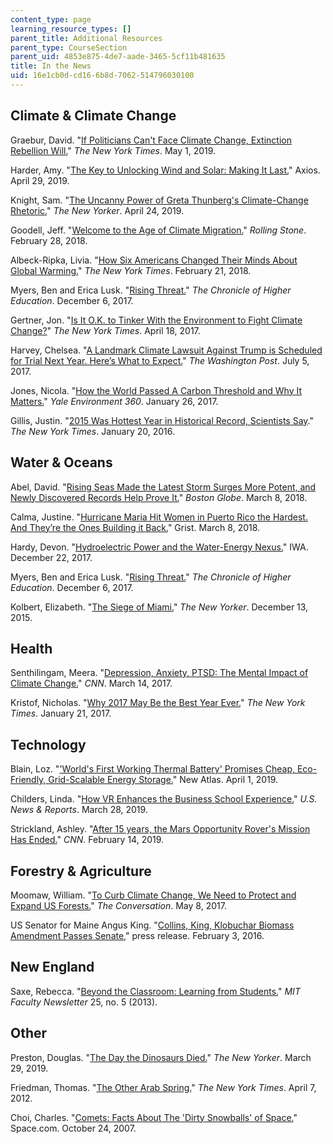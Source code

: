 ```yaml
---
content_type: page
learning_resource_types: []
parent_title: Additional Resources
parent_type: CourseSection
parent_uid: 4853e875-4de7-aade-3465-5cf11b481635
title: In the News
uid: 16e1cb0d-cd16-6b8d-7062-514796030100
---
```


Climate & Climate Change
------------------------

Graebur, David. "[If Politicians Can't Face Climate Change, Extinction Rebellion Will.](https://www.nytimes.com/2019/05/01/opinion/extinction-rebellion-climate-change.html)" _The New York Times_. May 1, 2019. 

Harder, Amy. "[The Key to Unlocking Wind and Solar: Making It Last.](https://www.axios.com/the-key-to-unlocking-wind-and-solar-making-it-last-74ce3a20-ab7e-4410-a883-011abac6eafc.html)" Axios. April 29, 2019.

Knight, Sam. "[The Uncanny Power of Greta Thunberg's Climate-Change Rhetoric.](https://www.newyorker.com/news/daily-comment/the-uncanny-power-of-greta-thunbergs-climate-change-rhetoric)" _The New Yorker_. April 24, 2019.

Goodell, Jeff. "[Welcome to the Age of Climate Migration.](https://www.rollingstone.com/politics/politics-news/welcome-to-the-age-of-climate-migration-202221/)" _Rolling Stone_. February 28, 2018.

Albeck-Ripka, Livia. "[How Six Americans Changed Their Minds About Global Warming.](https://www.nytimes.com/interactive/2018/02/21/climate/changed-minds-americans.html)" _The New York Times_. February 21, 2018.

Myers, Ben and Erica Lusk. "[Rising Threat.](https://www.chronicle.com/interactives/rising-threat)" _The Chronicle of Higher Education_. December 6, 2017. 

Gertner, Jon. "[Is It O.K. to Tinker With the Environment to Fight Climate Change?](https://www.nytimes.com/2017/04/18/magazine/is-it-ok-to-engineer-the-environment-to-fight-climate-change.html)" _The New York Times_. April 18, 2017. 

Harvey, Chelsea. "[A Landmark Climate Lawsuit Against Trump is Scheduled for Trial Next Year. Here’s What to Expect.](https://www.washingtonpost.com/news/energy-environment/wp/2017/07/05/__trashed/?noredirect=on&utm_term=.70a0e56f9ed2)" _The Washington Post_. July 5, 2017.

Jones, Nicola. "[How the World Passed A Carbon Threshold and Why It Matters.](https://e360.yale.edu/features/how-the-world-passed-a-carbon-threshold-400ppm-and-why-it-matters)" _Yale Environment 360_. January 26, 2017.

Gillis, Justin. "[2015 Was Hottest Year in Historical Record, Scientists Say](https://www.nytimes.com/2016/01/21/science/earth/2015-hottest-year-global-warming.html?_r=0)." _The New York Times_. January 20, 2016. 

Water & Oceans
--------------

Abel, David. "[Rising Seas Made the Latest Storm Surges More Potent, and Newly Discovered Records Help Prove It.](https://www3.bostonglobe.com/metro/2018/03/07/trove-documents-shows-historical-ferocity-recent-storms/keamav0oVsck3j78F0JOmO/story.html?arc404=true)" _Boston Globe_. March 8, 2018.

Calma, Justine. "[Hurricane Maria Hit Women in Puerto Rico the Hardest. And They’re the Ones Building it Back.](https://grist.org/article/hurricane-maria-hit-women-in-puerto-rico-the-hardest-and-theyre-the-ones-building-it-back/)" Grist. March 8, 2018.

Hardy, Devon. "[Hydroelectric Power and the Water-Energy Nexus.](http://iwa-network.org/hydroelectric-power-and-the-water-energy-nexus/)" IWA. December 22, 2017.

Myers, Ben and Erica Lusk. "[Rising Threat.](https://www.chronicle.com/interactives/rising-threat)" _The Chronicle of Higher Education_. December 6, 2017. 

Kolbert, Elizabeth. "[The Siege of Miami.](https://www.newyorker.com/magazine/2015/12/21/the-siege-of-miami)" _The New Yorker_. December 13, 2015.

Health
------

Senthilingam, Meera. "[Depression, Anxiety, PTSD: The Mental Impact of Climate Change.](https://www.cnn.com/2017/03/14/health/climate-change-mental-health-eprise/index.html)" _CNN_. March 14, 2017.

Kristof, Nicholas. "[Why 2017 May Be the Best Year Ever.](https://www.nytimes.com/2017/01/21/opinion/sunday/why-2017-may-be-the-best-year-ever.html)" _The New York Times_. January 21, 2017. 

Technology
----------

Blain, Loz. "['World's First Working Thermal Battery' Promises Cheap, Eco-Friendly, Grid-Scalable Energy Storage.](https://newatlas.com/cct-silicon-energy-battery-thermal-energy-storage/59098/)" New Atlas. April 1, 2019.

Childers, Linda. "[How VR Enhances the Business School Experience.](https://www.usnews.com/education/best-graduate-schools/top-business-schools/articles/2019-03-28/how-virtual-reality-enhances-the-business-school-experience)" _U.S. News & Reports_. March 28, 2019.

Strickland, Ashley. "[After 15 years, the Mars Opportunity Rover's Mission Has Ended.](https://www.cnn.com/2019/02/13/world/nasa-mars-opportunity-rover-trnd/index.html)" _CNN_. February 14, 2019.

Forestry & Agriculture
----------------------

Moomaw, William. "[To Curb Climate Change, We Need to Protect and Expand US Forests.](https://theconversation.com/to-curb-climate-change-we-need-to-protect-and-expand-us-forests-76380)" _The Conversation_. May 8, 2017.

US Senator for Maine Angus King. "[Collins, King, Klobuchar Biomass Amendment Passes Senate](https://www.king.senate.gov/newsroom/press-releases/collins-king-klobuchar-biomass-amendment-passes-senate)," press release. February 3, 2016. 

New England
-----------

Saxe, Rebecca. "[Beyond the Classroom: Learning from Students.](https://web.mit.edu/fnl/volume/255/saxe.html)" _MIT Faculty Newsletter_ 25, no. 5 (2013).  

Other
-----

Preston, Douglas. "[The Day the Dinosaurs Died.](https://www.newyorker.com/magazine/2019/04/08/the-day-the-dinosaurs-died)" _The New Yorker_. March 29, 2019. 

Friedman, Thomas. "[The Other Arab Spring.](https://www.nytimes.com/2012/04/08/opinion/sunday/friedman-the-other-arab-spring.html)" _The New York Times_. April 7, 2012.

Choi, Charles. "[Comets: Facts About The 'Dirty Snowballs' of Space.](https://www.space.com/53-comets-formation-discovery-and-exploration.html)" Space.com. October 24, 2007.